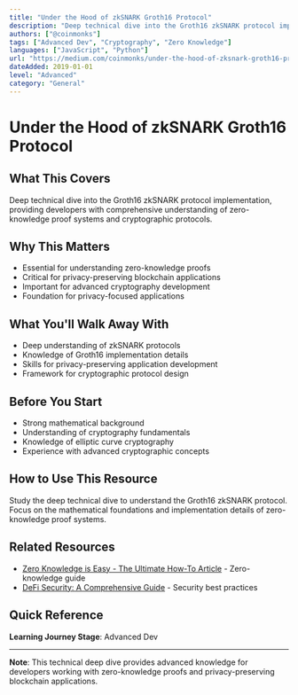 ```yaml
---
title: "Under the Hood of zkSNARK Groth16 Protocol"
description: "Deep technical dive into the Groth16 zkSNARK protocol implementation"
authors: ["@coinmonks"]
tags: ["Advanced Dev", "Cryptography", "Zero Knowledge"]
languages: ["JavaScript", "Python"]
url: "https://medium.com/coinmonks/under-the-hood-of-zksnark-groth16-protocol-2843b0d1558b"
dateAdded: 2019-01-01
level: "Advanced"
category: "General"
---
```


# Under the Hood of zkSNARK Groth16 Protocol

## What This Covers

Deep technical dive into the Groth16 zkSNARK protocol implementation, providing developers with comprehensive understanding of zero-knowledge proof systems and cryptographic protocols.

## Why This Matters

- Essential for understanding zero-knowledge proofs
- Critical for privacy-preserving blockchain applications
- Important for advanced cryptography development
- Foundation for privacy-focused applications

## What You'll Walk Away With

- Deep understanding of zkSNARK protocols
- Knowledge of Groth16 implementation details
- Skills for privacy-preserving application development
- Framework for cryptographic protocol design

## Before You Start

- Strong mathematical background
- Understanding of cryptography fundamentals
- Knowledge of elliptic curve cryptography
- Experience with advanced cryptographic concepts

## How to Use This Resource

Study the deep technical dive to understand the Groth16 zkSNARK protocol. Focus on the mathematical foundations and implementation details of zero-knowledge proof systems.

## Related Resources

- [Zero Knowledge is Easy - The Ultimate How-To Article](https://blog.borodutch.com/zero-knowledge-is-easy-or-the-ultimate-how-to-article/) - Zero-knowledge guide
- [DeFi Security: A Comprehensive Guide](https://blog.openzeppelin.com/defi-security/) - Security best practices

## Quick Reference

**Learning Journey Stage**: Advanced Dev

---

**Note**: This technical deep dive provides advanced knowledge for developers working with zero-knowledge proofs and privacy-preserving blockchain applications. 